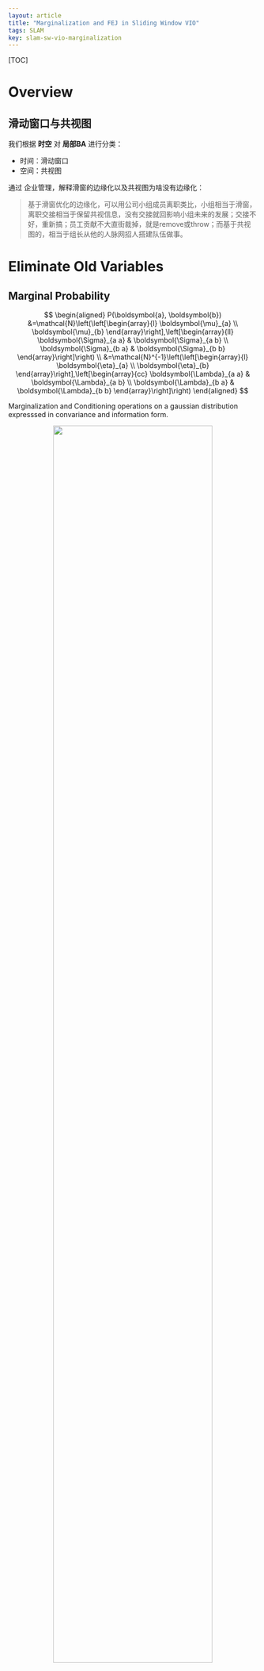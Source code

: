 ```yaml
---
layout: article
title: "Marginalization and FEJ in Sliding Window VIO"
tags: SLAM
key: slam-sw-vio-marginalization
---
```


[TOC]

# Overview

## 滑动窗口与共视图

我们根据 **时空** 对 **局部BA** 进行分类：

* 时间：滑动窗口
* 空间：共视图

通过 企业管理，解释滑窗的边缘化以及共视图为啥没有边缘化：

> 基于滑窗优化的边缘化，可以用公司小组成员离职类比，小组相当于滑窗，离职交接相当于保留共视信息，没有交接就回影响小组未来的发展；交接不好，重新搞；员工贡献不大直街裁掉，就是remove或throw；而基于共视图的，相当于组长从他的人脉网招人搭建队伍做事。


# Eliminate Old Variables

## Marginal Probability

$$
\begin{aligned}
  P(\boldsymbol{a}, \boldsymbol{b})
  &=\mathcal{N}\left(\left[\begin{array}{l}
  \boldsymbol{\mu}_{a} \\
  \boldsymbol{\mu}_{b}
  \end{array}\right],\left[\begin{array}{ll}
  \boldsymbol{\Sigma}_{a a} & \boldsymbol{\Sigma}_{a b} \\
  \boldsymbol{\Sigma}_{b a} & \boldsymbol{\Sigma}_{b b}
  \end{array}\right]\right) \\
  &=\mathcal{N}^{-1}\left(\left[\begin{array}{l}
  \boldsymbol{\eta}_{a} \\
  \boldsymbol{\eta}_{b}
  \end{array}\right],\left[\begin{array}{cc}
  \boldsymbol{\Lambda}_{a a} & \boldsymbol{\Lambda}_{a b} \\
  \boldsymbol{\Lambda}_{b a} & \boldsymbol{\Lambda}_{b b}
  \end{array}\right]\right)
\end{aligned}
$$

Marginalization and Conditioning operations on a gaussian distribution expresssed in convariance and information form.

<p align="center">
  <img src="../images/vins_mono/marginalization-condition.png" style="width:80%;"/>
</p>

## Three Math Methods for Marginalization

* Throwing Rows and Cols with Covariance Matrix (Filter-based)

* **Nullspace Projection** with Jacobian Matrix (MSCKF)

  - SVD
  - QR

* **Schur Complement** with Hessian/Information Matrix (Optimization-based Sliding window)

### 舒尔补 (Schur Complement)

$$
M=
\left[\begin{array}{ll}
A & B \\
C & D
\end{array}\right]
$$

则 **D在M中的舒尔补** 为

$$
M / D := A-B D^{-1} C
$$

#### 在矩阵方程求解中的应用

线性方程组

$$
\begin{aligned}
&A x+B y=a \\
&C x+D y=b
\end{aligned}
$$

利用 D的舒尔补 先求 $x$

$$
\left(A-B D^{-1} C\right) x=a-B D^{-1} b
$$

解出未知量 $x$ 之后带入第二个方程 $C x+D y=b$ 就可以解出 $y$

## Marginalization in VINS-Mono

### Two way marginalization

* 当滑动窗口中第二新的图像帧为关键帧，则 marg 最老的帧,以及上面的路标点;
* 当滑动窗口中第二新的图像帧不是关键帧,则丢弃这一帧上的视觉测量信息，IMU 预积分传给下一帧。

<p align="center">
  <img src="../images/vins_mono/marginalization.png"/>
</p>

### 数据结构

<p align="center">
  <img src="../images/vins_mono/marg_datastructure.png" style="width:100%;"/>
</p>

### 代码逻辑

#### addResidualBlockInfo

```cpp
factors.emplace_back(residual_block_info);

std::vector<int> &drop_set = residual_block_info->drop_set;
std::vector<double *> &parameter_blocks = residual_block_info->parameter_blocks;

for (int i = 0; i < parameter_blocks.size(); i++) {
    long addr = reinterpret_cast<long>(parameter_blocks[i]);
    parameter_block_size[addr] =
        residual_block_info->cost_function->parameter_block_sizes()[i];
}

for (int i = 0; i < drop_set.size(); i++) {
    long addr = reinterpret_cast<long>(parameter_blocks[drop_set[i]]);
    parameter_block_idx[addr] = 0;
}
```

#### preMarginalize

```cpp
for (auto it : factors) {
    it->Evaluate(); // 利用多态性分别计算所有状态变量构成的残差和雅克比矩阵

    std::vector<int> block_sizes = it->cost_function->parameter_block_sizes();

    for (int i = 0; i < static_cast<int>(block_sizes.size()); i++) {
        int size = block_sizes[i];
        long addr = reinterpret_cast<long>(it->parameter_blocks[i]);
        if (parameter_block_data.find(addr) == parameter_block_data.end()) {
            double \*data = new double[size];
            memcpy(data, it->parameter_blocks[i], sizeof(double) * size);
            parameter_block_data[addr] = data;
        }
    }
}
```

#### marginalize

##### Marginalization via Schur complement on information matrix

<p align="center">
  <img src="../images/vins_mono/schur_complement.png" style="width:90%;"/>
</p>

##### fill in of the information matrix

<p align="center">
  <img src="../images/vins_mono/marg_H_fillin.png" style="width:100%;"/>
</p>

##### linearized_jacobians & linearized_residuals

<p align="center">
  <img src="../images/vins_mono/marg_linearize_J_r.jpg" style="width:100%;"/>
</p>

```cpp
A = Arr - Arm * Amm_inv * Amr;
b = brr - Arm * Amm_inv * bmm;

Eigen::SelfAdjointEigenSolver<Eigen::MatrixXd> saes2(A);
Eigen::VectorXd S     = Eigen::VectorXd((saes2.eigenvalues().array() > eps).select(saes2.eigenvalues().array(), 0));
Eigen::VectorXd S_inv = Eigen::VectorXd((saes2.eigenvalues().array() > eps).select(saes2.eigenvalues().array().inverse(), 0));

Eigen::VectorXd S_sqrt     =     S.cwiseSqrt();
Eigen::VectorXd S_inv_sqrt = S_inv.cwiseSqrt();

linearized_jacobians =     S_sqrt.asDiagonal() * saes2.eigenvectors().transpose();
linearized_residuals = S_inv_sqrt.asDiagonal() * saes2.eigenvectors().transpose() * b;
```

#### MarginalizationFactor::Evaluate

<p align="center">
  <img src="../images/vins_mono/marg_update_prior_residual.png"/>
</p>

```cpp
int n = marginalization_info->n;
int m = marginalization_info->m;

Eigen::VectorXd dx(n);
for (int i = 0; i < static_cast<int>(marginalization_info->keep_block_size.size()); i++) {
    int size = marginalization_info->keep_block_size[i];
    int idx  = marginalization_info->keep_block_idx[i] - m;
    Eigen::VectorXd x  = Eigen::Map<const Eigen::VectorXd>(parameters[i], size);
    Eigen::VectorXd x0 = Eigen::Map<const Eigen::VectorXd>(marginalization_info->keep_block_data[i], size);
    if (size != 7)
        dx.segment(idx, size) = x - x0;
    else {
        Eigen::Quaterniond q_tmp =
            Eigen::Quaterniond(x0(6), x0(3), x0(4), x0(5)).inverse() * Eigen::Quaterniond(x(6), x(3), x(4), x(5));
        dx.segment<3>(idx + 0) = x.head<3>() - x0.head<3>();
        dx.segment<3>(idx + 3) = 2.0 * Utility::positify(q_tmp).vec();
        if (!(q_tmp.w() >= 0)) {
            dx.segment<3>(idx + 3) = 2.0 * -Utility::positify(q_tmp).vec();
        }
    }
}

Eigen::Map<Eigen::VectorXd>(residuals, n) =
    marginalization_info->linearized_residuals + marginalization_info->linearized_jacobians * dx;

if (jacobians) {
    for (int i = 0; i < static_cast<int>(marginalization_info->keep_block_size.size()); i++) {
        if (jacobians[i]) {
            int size = marginalization_info->keep_block_size[i];
            int local_size = marginalization_info->localSize(size);
            int idx = marginalization_info->keep_block_idx[i] - m;
            Eigen::Map<Eigen::Matrix<double, Eigen::Dynamic, Eigen::Dynamic, Eigen::RowMajor>> jacobian(jacobians[i], n, size);
            jacobian.setZero();
            jacobian.leftCols(local_size) = marginalization_info->linearized_jacobians.middleCols(idx, local_size);
        }
    }
}
```

# Add New Variables

## Consistency in SW

<p align="center">
  <img src="../images/sliding_window/sw_consistency.png" style="width:90%;"/>
</p>

多个解的问题，变成了一个确定解。不可观的变量，变成了可观的。

## 边缘化后增加新变量

<p align="center">
  <img src="../images/sliding_window/sw_new_node.png"/>
</p>

注意: $\xi_2$ 自身的信息矩阵由两部分组成,这会使得系统存在潜在风险。

**滑动窗口中的问题**：滑动窗口算法中,对于同一个变量,不同残差对其计算雅克比矩阵时线性化点可能不一致,导致信息矩阵可以分成两部分,相当于在信息矩阵中多加了一些信息,使得其零空间出现了变化。

<p align="center">
  <img src="../images/sliding_window/sw_new_node1.png"/>
</p>

**解决办法：First Estimated Jacobian。**

### First Estimate Jacobian (FEJ)

FEJ 算法：不同残差对同一个状态求雅克比时，线性化点必须一致，这样就能避免零空间退化而使得不可观变量变得可观。